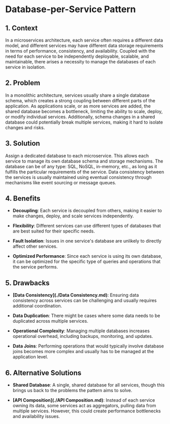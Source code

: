 # Database-per-Service Pattern


## 1. Context

In a microservices architecture, each service often requires a different data model, and different services may have different data storage requirements in terms of performance, consistency, and availability. Coupled with the need for each service to be independently deployable, scalable, and maintainable, there arises a necessity to manage the databases of each service in isolation.


## 2. Problem

In a monolithic architecture, services usually share a single database schema, which creates a strong coupling between different parts of the application. As applications scale, or as more services are added, the shared database becomes a bottleneck, limiting the ability to scale, deploy, or modify individual services. Additionally, schema changes in a shared database could potentially break multiple services, making it hard to isolate changes and risks.


## 3. Solution

Assign a dedicated database to each microservice. This allows each service to manage its own database schema and storage mechanisms. The database can be of any type: SQL, NoSQL, in-memory, etc., as long as it fulfills the particular requirements of the service. Data consistency between the services is usually maintained using eventual consistency through mechanisms like event sourcing or message queues.


## 4. Benefits

- **Decoupling**: Each service is decoupled from others, making it easier to make changes, deploy, and scale services independently.

- **Flexibility**: Different services can use different types of databases that are best suited for their specific needs.

- **Fault Isolation**: Issues in one service's database are unlikely to directly affect other services.

- **Optimized Performance**: Since each service is using its own database, it can be optimized for the specific type of queries and operations that the service performs.


## 5. Drawbacks

- **[Data Consistency](./Data Consistency.md)**: Ensuring data consistency across services can be challenging and usually requires additional coordination.

- **Data Duplication**: There might be cases where some data needs to be duplicated across multiple services.

- **Operational Complexity**: Managing multiple databases increases operational overhead, including backups, monitoring, and updates.

- **Data Joins**: Performing operations that would typically involve database joins becomes more complex and usually has to be managed at the application level.


## 6. Alternative Solutions

- **Shared Database**: A single, shared database for all services, though this brings us back to the problems the pattern aims to solve.

- **[API Composition](./API Composition.md)**: Instead of each service owning its data, some services act as aggregators, pulling data from multiple services. However, this could create performance bottlenecks and availability issues.
